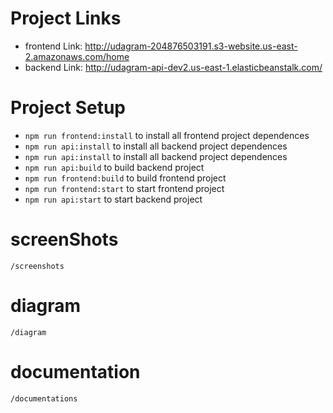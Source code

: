 # Project Links
- frontend Link: http://udagram-204876503191.s3-website.us-east-2.amazonaws.com/home
- backend Link: http://udagram-api-dev2.us-east-1.elasticbeanstalk.com/

# Project Setup 
- `npm run frontend:install` to install all frontend project dependences
- `npm run api:install` to install all backend project dependences
- `npm run api:install` to install all backend project dependences
- `npm run api:build` to build backend project
- `npm run frontend:build` to build frontend project
- `npm run frontend:start` to start frontend project
- `npm run api:start` to start backend project


 # screenShots 
    /screenshots
 
# diagram
    /diagram

# documentation
    /documentations